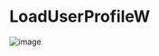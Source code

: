 # LoadUserProfileW
![image](https://github.com/user-attachments/assets/322b4a9e-a574-4067-baa9-65decd252bf9)
